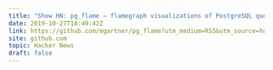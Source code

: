 ```yaml
---
title: "Show HN: pg_flame – flamegraph visualizations of PostgreSQL query plans"
date: 2019-10-27T18:49:42Z
link: https://github.com/mgartner/pg_flame?utm_medium=RSS&utm_source=hune
site: github.com
topic: Hacker News
draft: false
---
```

